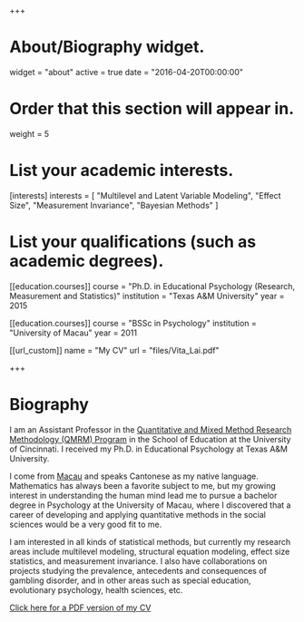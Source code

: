 +++
# About/Biography widget.
widget = "about"
active = true
date = "2016-04-20T00:00:00"

# Order that this section will appear in.
weight = 5

# List your academic interests.
[interests]
  interests = [
    "Multilevel and Latent Variable Modeling",
    "Effect Size",
    "Measurement Invariance", 
    "Bayesian Methods"
  ]

# List your qualifications (such as academic degrees).
[[education.courses]]
  course = "Ph.D. in Educational Psychology (Research, Measurement and Statistics)"
  institution = "Texas A&M University"
  year = 2015

[[education.courses]]
  course = "BSSc in Psychology"
  institution = "University of Macau"
  year = 2011
  
[[url_custom]]
    name = "My CV"
    url = "files/Vita_Lai.pdf"
 
+++

# Biography

I am an Assistant Professor in the [Quantitative and Mixed Method Research 
Methodology (QMRM) 
Program](http://cech.uc.edu/education/programs/educational-studies/phd-in-edst/concentrations/qmrm.html)
in the School of Education at the University of Cincinnati. I received my Ph.D. 
in Educational Psychology at Texas A&M University.

I come from [Macau](https://en.wikipedia.org/?title=Macau) and speaks Cantonese 
as my native language. Mathematics has always been a favorite subject to me, but
my growing interest in understanding the human mind lead me to pursue a bachelor
degree in Psychology at the University of Macau, where I discovered that a
career of developing and applying quantitative methods in the social sciences
would be a very good fit to me.

I am interested in all kinds of statistical methods, but currently my research 
areas include multilevel modeling, structural equation modeling, effect size 
statistics, and measurement invariance. I also have collaborations on projects 
studying the prevalence, antecedents and consequences of gambling disorder, and 
in other areas such as special education, evolutionary psychology, health 
sciences, etc.

[Click here for a PDF version of my CV](/files/Vita_Lai.pdf)

